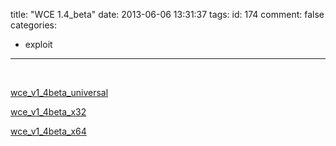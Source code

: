 title: "WCE 1.4_beta"
date: 2013-06-06 13:31:37
tags:
id: 174
comment: false
categories:
  - exploit
---

&nbsp;

[wce_v1_4beta_universal](http://lpcdma.com/wp-content/uploads/2013/06/wce_v1_4beta_universal.zip)

[wce_v1_4beta_x32](http://lpcdma.com/wp-content/uploads/2013/06/wce_v1_4beta_x32.zip)

[wce_v1_4beta_x64](http://lpcdma.com/wp-content/uploads/2013/06/wce_v1_4beta_x64.zip)